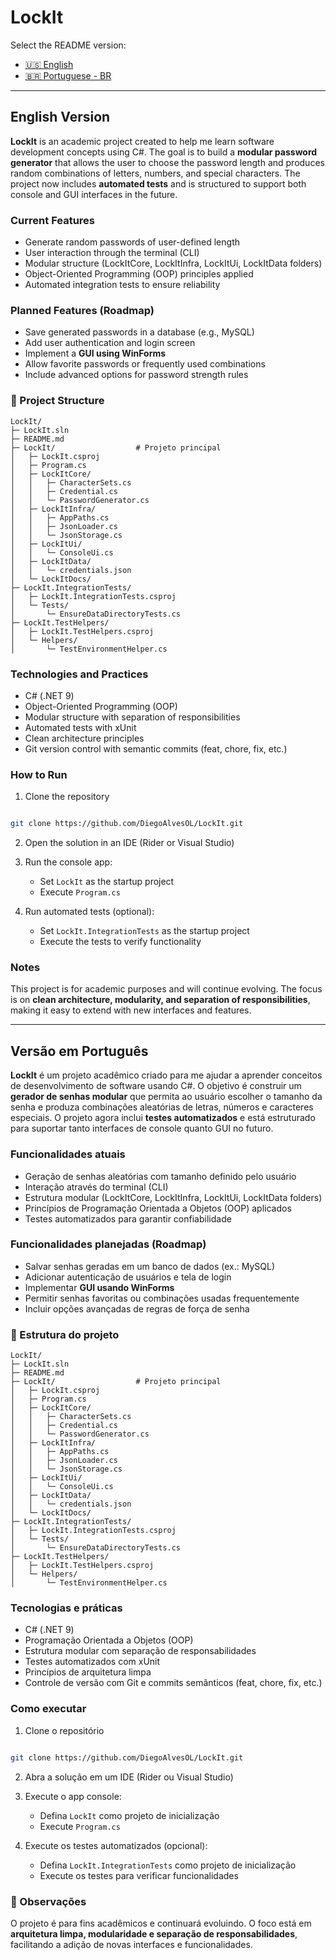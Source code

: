 # LockIt

Select the README version:

* [🇺🇸 English](#english-version)
* [🇧🇷 Portuguese - BR](#versão-em-português)

---
## English Version

**LockIt** is an academic project created to help me learn software development concepts using C#.
The goal is to build a **modular password generator** that allows the user to choose the password length and produces random combinations of letters, numbers, and special characters.
The project now includes **automated tests** and is structured to support both console and GUI interfaces in the future.

### Current Features

* Generate random passwords of user-defined length
* User interaction through the terminal (CLI)
* Modular structure (LockItCore, LockItInfra, LockItUi, LockItData folders)
* Object-Oriented Programming (OOP) principles applied
* Automated integration tests to ensure reliability

### Planned Features (Roadmap)

* Save generated passwords in a database (e.g., MySQL)
* Add user authentication and login screen
* Implement a **GUI using WinForms**
* Allow favorite passwords or frequently used combinations
* Include advanced options for password strength rules

### 📁 Project Structure
```
LockIt/
├─ LockIt.sln
├─ README.md
├─ LockIt/                  # Projeto principal
│   ├─ LockIt.csproj
│   ├─ Program.cs
│   ├─ LockItCore/
│   │   ├─ CharacterSets.cs
│   │   ├─ Credential.cs
│   │   └─ PasswordGenerator.cs
│   ├─ LockItInfra/
│   │   ├─ AppPaths.cs
│   │   ├─ JsonLoader.cs
│   │   └─ JsonStorage.cs
│   ├─ LockItUi/
│   │   └─ ConsoleUi.cs
│   ├─ LockItData/
│   │   └─ credentials.json
│   └─ LockItDocs/
├─ LockIt.IntegrationTests/
│   ├─ LockIt.IntegrationTests.csproj
│   └─ Tests/
│       └─ EnsureDataDirectoryTests.cs
├─ LockIt.TestHelpers/
│   ├─ LockIt.TestHelpers.csproj
│   └─ Helpers/
│       └─ TestEnvironmentHelper.cs
```

### Technologies and Practices

* C# (.NET 9)
* Object-Oriented Programming (OOP)
* Modular structure with separation of responsibilities
* Automated tests with xUnit
* Clean architecture principles
* Git version control with semantic commits (feat, chore, fix, etc.)

### How to Run

1. Clone the repository

```bash

git clone https://github.com/DiegoAlvesOL/LockIt.git
```

2. Open the solution in an IDE (Rider or Visual Studio)
3. Run the console app:

    * Set `LockIt` as the startup project
    * Execute `Program.cs`
4. Run automated tests (optional):

    * Set `LockIt.IntegrationTests` as the startup project
    * Execute the tests to verify functionality

### Notes

This project is for academic purposes and will continue evolving.
The focus is on **clean architecture, modularity, and separation of responsibilities**, making it easy to extend with new interfaces and features.


---

## Versão em Português

**LockIt** é um projeto acadêmico criado para me ajudar a aprender conceitos de desenvolvimento de software usando C#.
O objetivo é construir um **gerador de senhas modular** que permita ao usuário escolher o tamanho da senha e produza combinações aleatórias de letras, números e caracteres especiais.
O projeto agora inclui **testes automatizados** e está estruturado para suportar tanto interfaces de console quanto GUI no futuro.

### Funcionalidades atuais

* Geração de senhas aleatórias com tamanho definido pelo usuário
* Interação através do terminal (CLI)
* Estrutura modular (LockItCore, LockItInfra, LockItUi, LockItData folders)
* Princípios de Programação Orientada a Objetos (OOP) aplicados
* Testes automatizados para garantir confiabilidade

### Funcionalidades planejadas (Roadmap)

* Salvar senhas geradas em um banco de dados (ex.: MySQL)
* Adicionar autenticação de usuários e tela de login
* Implementar **GUI usando WinForms**
* Permitir senhas favoritas ou combinações usadas frequentemente
* Incluir opções avançadas de regras de força de senha

### 📁 Estrutura do projeto

```
LockIt/
├─ LockIt.sln
├─ README.md
├─ LockIt/                  # Projeto principal
│   ├─ LockIt.csproj
│   ├─ Program.cs
│   ├─ LockItCore/
│   │   ├─ CharacterSets.cs
│   │   ├─ Credential.cs
│   │   └─ PasswordGenerator.cs
│   ├─ LockItInfra/
│   │   ├─ AppPaths.cs
│   │   ├─ JsonLoader.cs
│   │   └─ JsonStorage.cs
│   ├─ LockItUi/
│   │   └─ ConsoleUi.cs
│   ├─ LockItData/
│   │   └─ credentials.json
│   └─ LockItDocs/
├─ LockIt.IntegrationTests/
│   ├─ LockIt.IntegrationTests.csproj
│   └─ Tests/
│       └─ EnsureDataDirectoryTests.cs
├─ LockIt.TestHelpers/
│   ├─ LockIt.TestHelpers.csproj
│   └─ Helpers/
│       └─ TestEnvironmentHelper.cs
```

### Tecnologias e práticas

* C# (.NET 9)
* Programação Orientada a Objetos (OOP)
* Estrutura modular com separação de responsabilidades
* Testes automatizados com xUnit
* Princípios de arquitetura limpa
* Controle de versão com Git e commits semânticos (feat, chore, fix, etc.)

### Como executar

1. Clone o repositório

```bash

git clone https://github.com/DiegoAlvesOL/LockIt.git
```

2. Abra a solução em um IDE (Rider ou Visual Studio)
3. Execute o app console:

    * Defina `LockIt` como projeto de inicialização
    * Execute `Program.cs`
4. Execute os testes automatizados (opcional):

    * Defina `LockIt.IntegrationTests` como projeto de inicialização
    * Execute os testes para verificar funcionalidades

### 📌 Observações

O projeto é para fins acadêmicos e continuará evoluindo.
O foco está em **arquitetura limpa, modularidade e separação de responsabilidades**, facilitando a adição de novas interfaces e funcionalidades.

